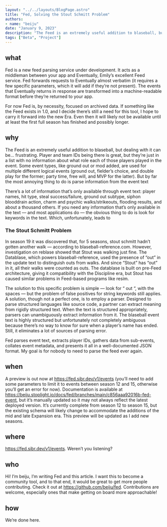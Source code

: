 ```yaml
---
layout: "../../layouts/BlogPage.astro"
title: "Fed, Solving the Stout Schmitt Problem"
authors: 
- name: "beiju"
date: "January 9, 2023"
description: "The Feed is an extremely useful addition to blaseball, but dealing with it can be… frustrating."
tags: ["Beta", "Project"]
---
```


## what

Fed is a new feed parsing service under development. It acts as a middleman between your app and Eventually, Emily’s excellent Feed service. Fed forwards requests to Eventually almost verbatim (it requires a few specific parameters, which it will add if they’re not present). The events that Eventually returns in response are transformed into a machine-readable format before they’re returned to your app.

For now Fed is, by necessity, focused on archived data. If something like the Feed exists in 1.0, and I decide there’s still a need for this tool, I hope to carry it forward into the new Era. Even then it will likely not be available until at least the first full season has finished and possibly longer.

## why

The Feed is an extremely useful addition to blaseball, but dealing with it can be… frustrating. Player and team IDs being there is great, but they’re just in a list with no information about what role each of those players played in the event. Some event types, like ground out or mod added, are used for multiple different logical events (ground out, fielder’s choice, and double play for the former; party time, free will, and MVP for the latter). But by far the most annoying thing to do is parse information from the event text

There’s a lot of information that’s only available through event text: player names, hit type, steal success/failure, ground out subtype, siphon blooddrain action, charm and psychic walks/strikeouts, flooding results, and about a thousand others. If you need any information that’s only available in the text — and most applications do — the obvious thing to do is look for keywords in the text. Which, unfortunately, leads to

### The Stout Schmitt Problem

In season 19 it was discovered that, for 5 seasons, stout schmitt hadn’t gotten another walk — according to blaseball-reference.com. However, investigation on reblase showed that Stout was walking just fine. The Datablase, which powers blaseball-reference, used the presence of “out” in the update text to distinguish outs from walks. And since “Stout” has “out” in it, all their walks were counted as outs. The datablase is built on pre-Feed architecture, giving it compatibility with the Discipline era, but Stout has caused similar problems in Feed-based programs like resim.

The solution to this specific problem is simple — look for “ out “, with the spaces — but the problem of false positives for string keywords still applies. A solution, though not a perfect one, is to employ a parser. Designed to parse structured languages like source code, a partner can extract meaning from rigidly structured text. When the text is structured appropriately, parsers can unambiguously extract information from it. The blaseball event text is highly structured but unfortunately not completely ambiguous because there’s no way to know for sure when a player’s name has ended. Still, it eliminates a lot of sources of parsing error.

Fed parses event text, extracts player IDs, gathers data from sub-events, collates event metadata, and presents it all in a well-documented JSON format. My goal is for nobody to need to parse the feed ever again.

## when

A preview is out now at https://fed.sibr.dev/v1/events (you’ll need to add some parameters to limit it to events between season 12 and 15, otherwise you’ll get an error for now). Documentation is available at https://beiju.stoplight.io/docs/fed/branches/main/c856aaa92016b-fed-event, but it’s manually updated so it may not always reflect the latest deployed version. It’s currently complete from season 12 to season 15, but the existing schema will likely change to accommodate the additions of the mid and late Expansion era. This preview will be updated as I add new seasons.

## where

https://fed.sibr.dev/v1/events. Weren’t you listening?

## who

Hi! I’m beiju, I’m writing Fed and this article. I want this to become a community tool, and to that end, it would be great to get more people contributing. Check it out at https://github.com/beiju/fed. Contributions are welcome, especially ones that make getting on board more approachable!

## how

We’re done here.